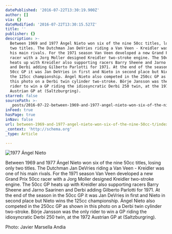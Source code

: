 ```yaml
---
datePublished: '2016-07-22T13:30:19.900Z'
author: []
via: {}
dateModified: '2016-07-22T13:30:15.527Z'
title: ''
publisher: {}
description: >-
  Between 1969 and 1977 Ángel Nieto won six of the nine 50cc titles, losing only
  two titles. The Dutchman Jan DeVries riding a Van Veen - Kreidler was one of
  his main rivals. For the 1971 season Van Veen developed a new Grand Prix 50cc
  racer with a Jorg Moller designed Kreidler two-stroke engine. The 50cc GP
  heats up with Kreidler also supporting racers Barry Sheene and Jarno Saarinen
  and Derbi adding Gilberto Parlotti for 1971. At the end of the season in the
  50cc GP it was Jan DeVries in first and Nieto in second place but Nieto wins
  the 125cc championship. Ángel Nieto also competed in the 250cc GP as shown in
  this photo on a Derbi twin cylinder two-stroke. Börje Jansson was the only
  rider to win a GP riding the idiosyncratic Derbi 250 twin, at the 1972
  Austrian GP at (Saltzburgring).
starred: false
sourcePath: >-
  _posts/2016-07-22-between-1969-and-1977-angel-nieto-won-six-of-the-nine-50cc-t.md
inFeed: true
hasPage: true
inNav: false
url: between-1969-and-1977-angel-nieto-won-six-of-the-nine-50cc-t/index.html
_context: 'http://schema.org'
_type: Article

---
```

![1977 Ángel Nieto](https://the-grid-user-content.s3-us-west-2.amazonaws.com/51aea287-6e06-41c6-9e47-80af1a1886a0.jpg)

Between 1969 and 1977 Ángel Nieto won six of the nine 50cc titles, losing only two titles. The Dutchman Jan DeVries riding a Van Veen - Kreidler was one of his main rivals. For the 1971 season Van Veen developed a new Grand Prix 50cc racer with a Jorg Moller designed Kreidler two-stroke engine. The 50cc GP heats up with Kreidler also supporting racers Barry Sheene and Jarno Saarinen and Derbi adding Gilberto Parlotti for 1971\. At the end of the season in the 50cc GP it was Jan DeVries in first and Nieto in second place but Nieto wins the 125cc championship. Ángel Nieto also competed in the 250cc GP as shown in this photo on a Derbi twin cylinder two-stroke. Börje Jansson was the only rider to win a GP riding the idiosyncratic Derbi 250 twin, at the 1972 Austrian GP at (Saltzburgring).

Photo: Javier Marsella Andia